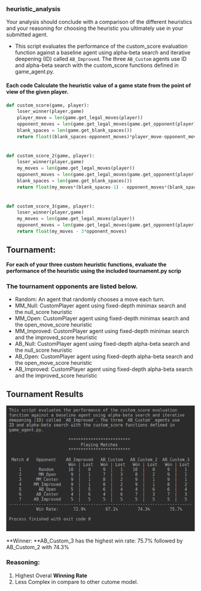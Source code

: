 
### heuristic_analysis

Your analysis should conclude with a comparison of the different heuristics and your 
reasoning for choosing the heuristic you ultimately use in your submitted agent.

* This script evaluates the performance of the custom_score evaluation
function against a baseline agent using alpha-beta search and iterative
deepening (ID) called `AB_Improved`. The three `AB_Custom` agents use
ID and alpha-beta search with the custom_score functions defined in
game_agent.py.

#### Each code Calculate the heuristic value of a game state from the point of view of the given player.


```python
def custom_score(game, player):
    loser_winner(player,game)
    player_move = len(game.get_legal_moves(player))
    opponent_moves = len(game.get_legal_moves(game.get_opponent(player)))
    blank_spaces = len(game.get_blank_spaces())
    return float((blank_spaces-opponent_moves)*player_move-opponent_moves)


def custom_score_2(game, player):
    loser_winner(player,game)
    my_moves = len(game.get_legal_moves(player))
    opponent_moves = len(game.get_legal_moves(game.get_opponent(player)))
    blank_spaces = len(game.get_blank_spaces())
    return float(my_moves*(blank_spaces-1) - opponent_moves*(blank_spaces))


def custom_score_3(game, player):
    loser_winner(player,game)
    my_moves = len(game.get_legal_moves(player))
    opponent_moves = len(game.get_legal_moves(game.get_opponent(player)))
    return float(my_moves - 3*opponent_moves)
```

## Tournament: 
**For each of your three custom heuristic functions, evaluate the performance of the heuristic using the included tournament.py scrip**
    
### The tournament opponents are listed below.

* Random: An agent that randomly chooses a move each turn.
* MM_Null: CustomPlayer agent using fixed-depth minimax search and the null_score heuristic
* MM_Open: CustomPlayer agent using fixed-depth minimax search and the open_move_score heuristic
* MM_Improved: CustomPlayer agent using fixed-depth minimax search and the improved_score heuristic
* AB_Null: CustomPlayer agent using fixed-depth alpha-beta search and the null_score heuristic
* AB_Open: CustomPlayer agent using fixed-depth alpha-beta search and the open_move_score heuristic
* AB_Improved: CustomPlayer agent using fixed-depth alpha-beta search and the improved_score heuristic


## Tournament Results

![result](ff.png)

**Winner: **AB_Custom_3 has the highest win rate: 75.7% followed by AB_Custom_2 with 74.3%

### Reasoning: 
1. Highest Overal **Winning Rate**
2. Less Complex in compare to other cutome model.
